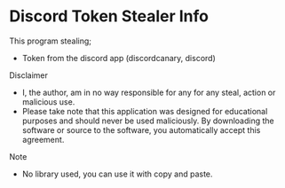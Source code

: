 # Discord Token Stealer Info

This program stealing;
- Token from the discord app (discordcanary, discord)

Disclaimer
- I, the author, am in no way responsible for any for any steal, action or malicious use.
- Please take note that this application was designed for educational purposes and should never be used maliciously. By downloading the software or source to the software, you automatically accept this agreement.

Note
- No library used, you can use it with copy and paste.
